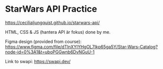 # StarWars API Practice

https://cecilialjungquist.github.io/starwars-api/

HTML, CSS & JS (hantera API är fokus) done by me.

Figma design (provided from course):
https://www.figma.com/file/dTlnXYIYHgOL7Ikp65ga5Y/Star-Wars-Catalog?node-id=0%3A1&t=uboPGGwnb6DvNGuU-1

Link to swapi:
https://swapi.dev/
